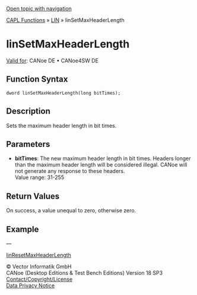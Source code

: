 [Open topic with navigation](../../../../../CANoeDEFamily.htm#Topics/CAPLFunctions/LIN/Functions/CAPLfunctionLINSetMaxHeaderLength.md)

[CAPL Functions](../../CAPLfunctions.md) » [LIN](../CAPLfunctionsLINOverview.md) » linSetMaxHeaderLength

# linSetMaxHeaderLength

[Valid for](../../../Shared/FeatureAvailability.md): CANoe DE • CANoe4SW DE

## Function Syntax

```
dword linSetMaxHeaderLength(long bitTimes);
```

## Description

Sets the maximum header length in bit times.

## Parameters

- **bitTimes**: The new maximum header length in bit times. Headers longer than the maximum header length will be considered illegal. CANoe will not generate any response to these headers.  
  Value range: 31-255

## Return Values

On success, a value unequal to zero, otherwise zero.

## Example

—

[linResetMaxHeaderLength](CAPLfunctionLINResetMaxHeaderLength.md)

© Vector Informatik GmbH  
CANoe (Desktop Editions & Test Bench Editions) Version 18 SP3  
[Contact/Copyright/License](../../../Shared/ContactCopyrightLicense.md)  
[Data Privacy Notice](https://www.vector.com/int/en/company/get-info/privacy-policy/)
